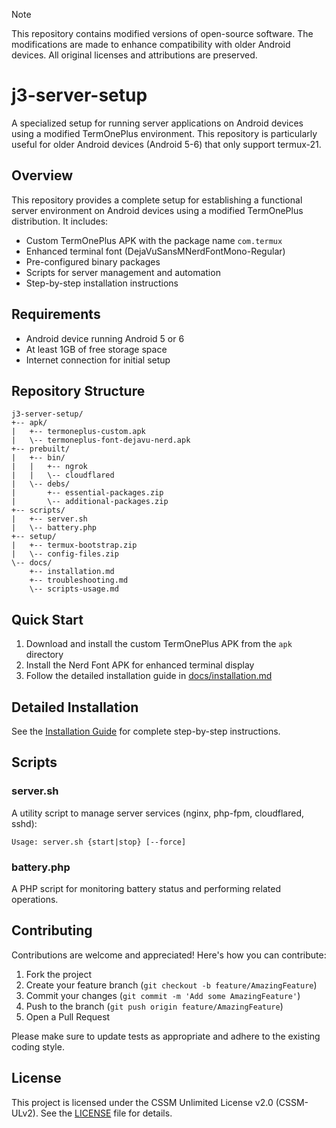 > [!NOTE]
> This repository contains modified versions of open-source software. The modifications are made to enhance compatibility with older Android devices. All original licenses and attributions are preserved.

# j3-server-setup

A specialized setup for running server applications on Android devices using a modified TermOnePlus environment. This repository is particularly useful for older Android devices (Android 5-6) that only support termux-21.

## Overview

This repository provides a complete setup for establishing a functional server environment on Android devices using a modified TermOnePlus distribution. It includes:

- Custom TermOnePlus APK with the package name `com.termux`
- Enhanced terminal font (DejaVuSansMNerdFontMono-Regular)
- Pre-configured binary packages
- Scripts for server management and automation
- Step-by-step installation instructions

## Requirements

- Android device running Android 5 or 6
- At least 1GB of free storage space
- Internet connection for initial setup

## Repository Structure

```
j3-server-setup/
+-- apk/
|   +-- termoneplus-custom.apk
|   \-- termoneplus-font-dejavu-nerd.apk
+-- prebuilt/
|   +-- bin/
|   |   +-- ngrok
|   |   \-- cloudflared
|   \-- debs/
|       +-- essential-packages.zip
|       \-- additional-packages.zip
+-- scripts/
|   +-- server.sh
|   \-- battery.php
+-- setup/
|   +-- termux-bootstrap.zip
|   \-- config-files.zip
\-- docs/
    +-- installation.md
    +-- troubleshooting.md
    \-- scripts-usage.md
```

## Quick Start

1. Download and install the custom TermOnePlus APK from the `apk` directory
2. Install the Nerd Font APK for enhanced terminal display
3. Follow the detailed installation guide in [docs/installation.md](docs/installation.md)

## Detailed Installation

See the [Installation Guide](docs/installation.md) for complete step-by-step instructions.

## Scripts

### server.sh

A utility script to manage server services (nginx, php-fpm, cloudflared, sshd):

```
Usage: server.sh {start|stop} [--force]
```

### battery.php

A PHP script for monitoring battery status and performing related operations.

## Contributing

Contributions are welcome and appreciated! Here's how you can contribute:

1. Fork the project
2. Create your feature branch (`git checkout -b feature/AmazingFeature`)
3. Commit your changes (`git commit -m 'Add some AmazingFeature'`)
4. Push to the branch (`git push origin feature/AmazingFeature`)
5. Open a Pull Request

Please make sure to update tests as appropriate and adhere to the existing coding style.

## License

This project is licensed under the CSSM Unlimited License v2.0 (CSSM-ULv2). See the [LICENSE](LICENSE) file for details.
